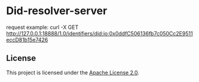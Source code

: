 # Did-resolver-server
request example:
curl -X GET http://127.0.0.1:18888/1.0/identifiers/did:io:0x0ddfC506136fb7c050Cc2E9511eccD81b15e7426

## License
This project is licensed under the [Apache License 2.0](LICENSE).
